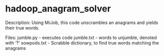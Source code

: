 # hadoop_anagram_solver
Description:
Using MrJob, this code unscrambles an anagrams and yields their true words.

Files:
jumble.py - executes code
jumble.txt - words to unjumble, denoted with ‘?’
sowpods.txt - Scrabble dictionary, to find true words matching the anagrams
